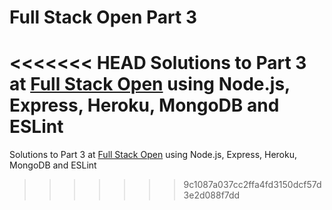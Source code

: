 # Full Stack Open Part 3 

<<<<<<< HEAD
Solutions to Part 3 at [Full Stack Open](https://fullstackopen.com/en/part3) using Node.js, Express, Heroku, MongoDB and ESLint
=======
Solutions to Part 3 at [Full Stack Open](https://fullstackopen.com/en/part3) using Node.js, Express, Heroku, MongoDB and ESLint
>>>>>>> 9c1087a037cc2ffa4fd3150dcf57d3e2d088f7dd
